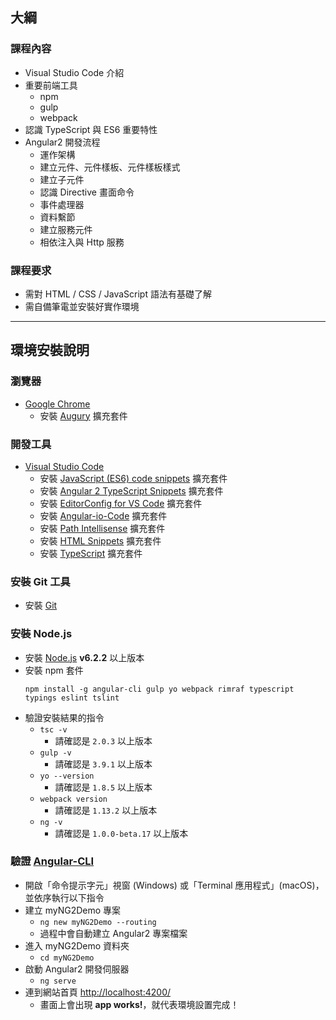 ## 大綱
### 課程內容
* Visual Studio Code 介紹
* 重要前端工具
    + npm
    + gulp
    + webpack
* 認識 TypeScript 與 ES6 重要特性
* Angular2 開發流程
    + 運作架構
    + 建立元件、元件樣板、元件樣板樣式
    + 建立子元件
    + 認識 Directive 畫面命令
    + 事件處理器
    + 資料繫節
    + 建立服務元件
    + 相依注入與 Http 服務

### 課程要求
+ 需對 HTML / CSS / JavaScript 語法有基礎了解
+ 需自備筆電並安裝好實作環境

---
## 環境安裝說明
### 瀏覽器
* [Google Chrome](http://www.google.com/intl/zh-TW/chrome/)
    + 安裝 [Augury](https://chrome.google.com/webstore/detail/augury/elgalmkoelokbchhkhacckoklkejnhcd) 擴充套件

### 開發工具
* [Visual Studio Code](https://code.visualstudio.com)
    + 安裝 [JavaScript (ES6) code snippets](https://marketplace.visualstudio.com/items?itemName=xabikos.JavaScriptSnippets) 擴充套件
    + 安裝 [Angular 2 TypeScript Snippets](https://marketplace.visualstudio.com/items?itemName=johnpapa.Angular2) 擴充套件
    + 安裝 [EditorConfig for VS Code](https://marketplace.visualstudio.com/items?itemName=EditorConfig.EditorConfig) 擴充套件
    + 安裝 [Angular-io-Code](https://marketplace.visualstudio.com/items?itemName=NoHomey.angular-io-code) 擴充套件
    + 安裝 [Path Intellisense](https://marketplace.visualstudio.com/items?itemName=christian-kohler.path-intellisense) 擴充套件
    + 安裝 [HTML Snippets](https://marketplace.visualstudio.com/items?itemName=abusaidm.html-snippets) 擴充套件
    + 安裝 [TypeScript](https://marketplace.visualstudio.com/items?itemName=DSKWRK.vscode-generate-getter-setter) 擴充套件

### 安裝 Git 工具
* 安裝 [Git](https://www.git-scm.com/)

### 安裝 Node.js
* 安裝 [Node.js](https://nodejs.org/) **v6.2.2** 以上版本
* 安裝 npm 套件
    ```
    npm install -g angular-cli gulp yo webpack rimraf typescript typings eslint tslint
    ```
* 驗證安裝結果的指令
    + `tsc -v`
        - 請確認是 `2.0.3` 以上版本
    + `gulp -v`
        - 請確認是 `3.9.1` 以上版本
    + `yo --version`
        - 請確認是 `1.8.5` 以上版本
    + `webpack version`
        - 請確認是 `1.13.2` 以上版本
    + `ng -v`
        - 請確認是 `1.0.0-beta.17` 以上版本

### 驗證 [Angular-CLI](https://cli.angular.io/)
* 開啟「命令提示字元」視窗 (Windows) 或「Terminal 應用程式」(macOS)，並依序執行以下指令
* 建立 myNG2Demo 專案
    + `ng new myNG2Demo --routing`
    + 過程中會自動建立 Angular2 專案檔案
* 進入 myNG2Demo 資料夾
    + `cd myNG2Demo`
* 啟動 Angular2 開發伺服器
    + `ng serve`
* 連到網站首頁 [http://localhost:4200/](http://localhost:4200/)
    + 畫面上會出現 **app works!**，就代表環境設置完成！
